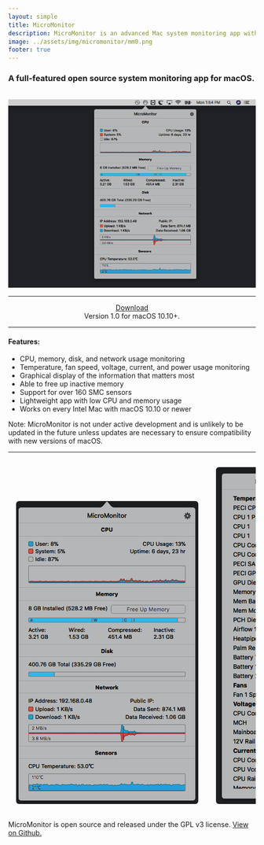 ```yaml
---
layout: simple
title: MicroMonitor
description: MicroMonitor is an advanced Mac system monitoring app with support for temperature and sensor monitoring.
image: ../assets/img/micromonitor/mm0.png
footer: true
---
```


<style>
  .screenshot-container {
    overflow: auto;
    white-space: nowrap;
  }

  .screenshot {
    border-radius: 6px;
    margin: 1rem;
  }

  .hero {
    max-width:100%;
    max-height:100%;
  }
</style>

### A full-featured open source system monitoring app for macOS.

<br>
<div align="center">
  <img class="hero" src="../assets/img/micromonitor/mm0.png"/>
  <hr>
  <a class="button button-rect" href="https://github.com/jackw01/MicroMonitor/releases/download/v1.0/MicroMonitor.v1.0.zip" style="margin-bottom:10px">Download</a>
  <div class="small">
    Version 1.0 for macOS 10.10+.
  </div>
</div>

---

#### Features:

* CPU, memory, disk, and network usage monitoring
* Temperature, fan speed, voltage, current, and power usage monitoring
* Graphical display of the information that matters most
* Able to free up inactive memory
* Support for over 160 SMC sensors
* Lightweight app with low CPU and memory usage
* Works on every Intel Mac with macOS 10.10 or newer

Note: MicroMonitor is not under active development and is unlikely to be updated in the future unless updates are necessary to ensure compatibility with new versions of macOS.

---

<div class="screenshot-container">
  <a href="../assets/img/micromonitor/mm1.png"><img class="screenshot" src="../assets/img/micromonitor/mm1.png"/></a>
  <a href="../assets/img/micromonitor/mm2.png"><img class="screenshot" src="../assets/img/micromonitor/mm2.png"/></a>
</div>

MicroMonitor is open source and released under the GPL v3 license. <a href="https://github.com/jackw01/MicroMonitor">View on Github.</a>
